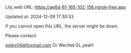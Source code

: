 Lily_web URL: https://ae6d-61-165-102-156.ngrok-free.app

Updated at: 2024-12-09 17:30:53

If you cannot open this URL, the server might be down.

Please contact: 

goley04@foxmail.com Or Wechat:GL_yeaH